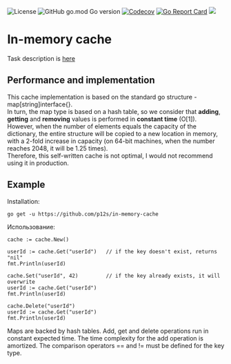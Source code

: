 ![License](https://img.shields.io/github/license/p12s/in-memory-cache)
![GitHub go.mod Go version](https://img.shields.io/github/go-mod/go-version/p12s/in-memory-cache?style=plastic)
[![Codecov](https://codecov.io/gh/p12s/in-memory-cache/branch/master/graph/badge.svg?token=0VP8CWJB7A)](https://codecov.io/gh/p12s/in-memory-cache)
[![Go Report Card](https://goreportcard.com/badge/github.com/p12s/in-memory-cache)](https://goreportcard.com/report/github.com/p12s/in-memory-cache)
<img src="https://github.com/p12s/in-memory-cache/workflows/lint-build/badge.svg?branch=master">

# In-memory cache
Task description is [here](task.md)

## Performance and implementation
This cache implementation is based on the standard go structure - map[string]interface{}.  
In turn, the map type is based on a hash table, so we consider that **adding**, **getting** and **removing** values is performed in **constant time** (O[1]).  
However, when the number of elements equals the capacity of the dictionary, the entire structure will be copied to a new location in memory,  
with a 2-fold increase in capacity (on 64-bit machines, when the number reaches 2048, it will be 1.25 times).  
Therefore, this self-written cache is not optimal, I would not recommend using it in production.

## Example
Installation: 
```
go get -u https://github.com/p12s/in-memory-cache
```
Использование:
```
cache := cache.New()

userId := cache.Get("userId")   // if the key doesn't exist, returns "nil"
fmt.Println(userId)

cache.Set("userId", 42)         // if the key already exists, it will overwrite
userId := cache.Get("userId")
fmt.Println(userId)

cache.Delete("userId")
userId := cache.Get("userId")
fmt.Println(userId)
```


Maps are backed by hash tables.
Add, get and delete operations run in constant expected time. The time complexity for the add operation is amortized.
The comparison operators == and != must be defined for the key type.
